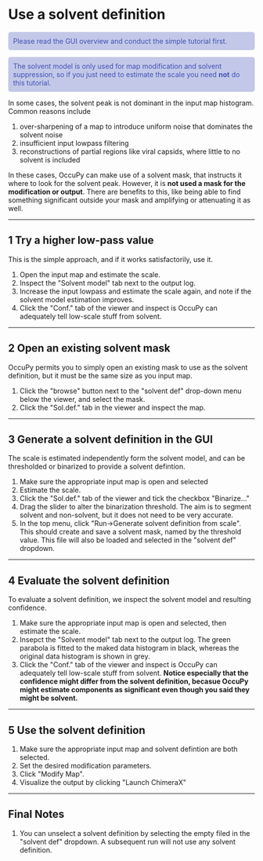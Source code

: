 # Use a solvent definition
<style>
p.comment {
background-color: #c3c8e8;
color: #4051b5;
padding: 10px;
margin-left: 0px;
border-radius: 5px;
}

</style>

<p class="comment">
Please read the GUI overview and conduct the simple tutorial first.
</p>
<p class="comment">
The solvent model is only used for map modification and solvent suppression, so if you just need to estimate the 
scale you need <strong>not</strong> do this tutorial.
</p>

In some cases, the solvent peak is not dominant in the input map histogram. Common reasons include

1. over-sharpening of a map to introduce uniform noise that dominates the solvent noise
2. insufficient input lowpass filtering  
3. reconstructions of partial regions like viral capsids, where little to no solvent is included

In these cases, OccuPy can make use of a solvent mask, that instructs it where to look for the solvent peak. However, it
is **not used a mask for the modification or output**. There are benefits to this, like being able to find something 
significant outside your mask and amplifying or attenuating it as well. 

--- 

## 1 Try a higher low-pass value
This is the simple approach, and if it works satisfactorily, use it. 

1. Open the input map and estimate the scale.
2. Inspect the "Solvent model" tab next to the output log.
3. Increase the input lowpass and estimate the scale again, and note if the solvent model estimation improves. 
4. Click the "Conf." tab of the viewer and inspect is OccuPy can adequately tell low-scale stuff from solvent. 

---

## 2 Open an existing solvent mask
OccuPy permits you to simply open an existing mask to use as the solvent definition, but it must be the same 
size as you input map. 

1. Click the "browse" button next to the "solvent def" drop-down menu below the viewer, and select the mask. 
2. Click the "Sol.def." tab in the viewer and inspect the map. 


---

## 3 Generate a solvent definition in the GUI
The scale is estimated independently form the solvent model, and can be thresholded or binarized to provide a 
solvent defintion. 

1. Make sure the appropriate input map is open and selected
2. Estimate the scale.
3. Click the "Sol.def." tab of the viewer and tick the checkbox "Binarize..."
4. Drag the slider to alter the binarization threshold. The aim is to segment solvent and non-solvent, but it does 
   not need to be very accurate. 
5. In the top menu, click "Run->Generate solvent definition from scale". This should create and save a solvent mask, 
   named by the threshold value. This file will also be loaded and selected in the "solvent def" dropdown.

---

## 4 Evaluate the solvent definition
To evaluate a solvent definition, we inspect the solvent model and resulting confidence. 

1. Make sure the appropriate input map is open and selected, then estimate the scale. 
2. Insepct the "Solvent model" tab next to the output log. The green parabola is fitted to the maked data histogram 
   in black, whereas the original data histogram is shown in grey. 
3. Click the "Conf." tab of the viewer and inspect is OccuPy can adequately tell low-scale stuff from solvent. 
   **Notice especially that the confidence might differ from the solvent definition, becasue OccuPy might estimate 
   components as significant even though you said they might be solvent.**

---

## 5 Use the solvent definition

1. Make sure the appropriate input map and solvent defintion are both selected.
2. Set the desired modification parameters.  
3. Click "Modify Map". 
4. Visualize the output by clicking "Launch ChimeraX"

---

## Final Notes
1. You can unselect a solvent definition by selecting the empty filed in the "solvent def" dropdown. A subsequent 
   run will not use any solvent definition.